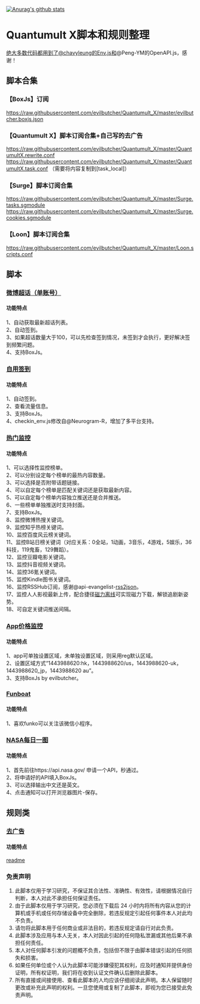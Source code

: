 [![Anurag's github stats](https://github-readme-stats.vercel.app/api?username=evilbutcher)](https://github.com/anuraghazra/github-readme-stats)

# Quantumult X脚本和规则整理

绝大多数代码都用到了@chavyleung的Env.js和@Peng-YM的OpenAPI.js，感谢！

## 脚本合集
### 【BoxJs】订阅
https://raw.githubusercontent.com/evilbutcher/Quantumult_X/master/evilbutcher.boxjs.json

### 【Quantumult X】脚本订阅合集+自己写的去广告
https://raw.githubusercontent.com/evilbutcher/Quantumult_X/master/QuantumultX.rewrite.conf
https://raw.githubusercontent.com/evilbutcher/Quantumult_X/master/QuantumultX.task.conf  （需要将内容复制到[task_local]）

### 【Surge】脚本订阅合集
https://raw.githubusercontent.com/evilbutcher/Quantumult_X/master/Surge.tasks.sgmodule
https://raw.githubusercontent.com/evilbutcher/Quantumult_X/master/Surge.cookies.sgmodule

### 【Loon】脚本订阅合集
https://raw.githubusercontent.com/evilbutcher/Quantumult_X/master/Loon.scripts.conf

## 脚本
### [微博超话（单账号）](https://github.com/evilbutcher/Quantumult_X/tree/master/check_in/weibo)
#### 功能特点
1、自动获取最新超话列表。  
2、自动签到。  
3、如果超话数量大于100，可以先检查签到情况，未签到才会执行，更好解决签到频繁问题。  
4、支持BoxJs。  

### [自用签到](https://github.com/evilbutcher/Quantumult_X/tree/master/check_in/glados)
#### 功能特点
1、自动签到。  
2、查看流量信息。  
3、支持BoxJs。  
4、checkin_env.js修改自@Neurogram-R，增加了多平台支持。
 
### [热门监控](https://github.com/evilbutcher/Quantumult_X/tree/master/check_in/hotsearch/hot.js)
#### 功能特点
1、可以选择性监控榜单。  
2、可以分别设定每个榜单的最热内容数量。  
3、可以选择是否附带话题链接。  
4、可以自定每个榜单是匹配关键词还是获取最新内容。  
5、可以自定每个榜单内容独立推送还是合并推送。  
6、一些榜单单独推送时支持封面。   
7、支持BoxJs。  
8、监控微博热搜关键词。  
9、监控知乎热榜关键词。  
10、监控百度风云榜关键词。  
11、监控B站日榜关键词（对应关系：0全站，1动画，3音乐，4游戏，5娱乐，36科技，119鬼畜，129舞蹈）。  
12、监控豆瓣电影关键词。  
13、监控抖音视频关键词。  
14、监控36氪关键词。  
15、监控Kindle图书关键词。  
16、监控RSSHub订阅，感谢@api-evangelist-[rss2json](https://github.com/api-evangelist/rss2json)。  
17、监控人人影视最新上传，配合捷径[磁力离线](https://www.icloud.com/shortcuts/cfad8390798e459db458d6233d229209)可实现磁力下载，解锁追剧新姿势。  
18、可自定关键词推送间隔。  

### [App价格监控](https://github.com/evilbutcher/Quantumult_X/blob/master/check_in/appstore/AppMonitor.js)
#### 功能特点
1、app可单独设置区域，未单独设置区域，则采用reg默认区域。  
2、设置区域方式“1443988620:hk，1443988620/us，1443988620-uk，1443988620_jp，1443988620 au”。  
3、支持BoxJs by evilbutcher。  

### [Funboat](https://github.com/evilbutcher/Quantumult_X/blob/master/check_in/funboat/funboat.js)
#### 功能特点
1、喜欢funko可以关注该微信小程序。

### [NASA每日一图](https://github.com/evilbutcher/Quantumult_X/blob/master/check_in/nasa/nasapic.js)
#### 功能特点
1、首先前往https://api.nasa.gov/ 申请一个API，秒通过。  
2、将申请好的API填入BoxJs。  
3、可以选择输出中文还是英文。  
4、点击通知可以打开浏览器图片-保存。  

## 规则类
### [去广告](https://github.com/evilbutcher/Quantumult_X/tree/master/remove_ad)
#### 功能特点
[readme](https://github.com/evilbutcher/Quantumult_X/tree/master/remove_ad/README.md)  

### 免责声明
1. 此脚本仅用于学习研究，不保证其合法性、准确性、有效性，请根据情况自行判断，本人对此不承担任何保证责任。
2. 由于此脚本仅用于学习研究，您必须在下载后 24 小时内将所有内容从您的计算机或手机或任何存储设备中完全删除，若违反规定引起任何事件本人对此均不负责。
3. 请勿将此脚本用于任何商业或非法目的，若违反规定请自行对此负责。
4. 此脚本涉及应用与本人无关，本人对因此引起的任何隐私泄漏或其他后果不承担任何责任。
5. 本人对任何脚本引发的问题概不负责，包括但不限于由脚本错误引起的任何损失和损害。
6. 如果任何单位或个人认为此脚本可能涉嫌侵犯其权利，应及时通知并提供身份证明，所有权证明，我们将在收到认证文件确认后删除此脚本。
7. 所有直接或间接使用、查看此脚本的人均应该仔细阅读此声明。本人保留随时更改或补充此声明的权利。一旦您使用或复制了此脚本，即视为您已接受此免责声明。
